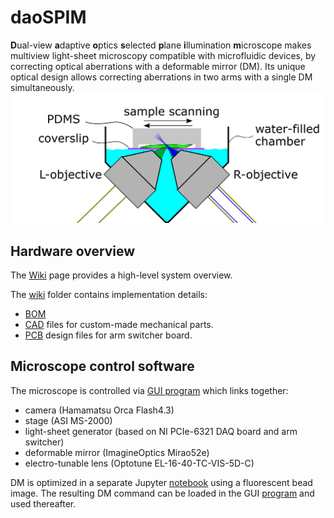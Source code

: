 # daoSPIM
**D**ual-view **a**daptive **o**ptics **s**elected **p**lane **i**llumination **m**icroscope makes multiview light-sheet microscopy compatible with microfluidic devices, by correcting optical aberrations with a deformable mirror (DM). Its unique optical design allows correcting aberrations in two arms with a single DM simultaneously.
![Optical layout: chamber](/wiki/images/ChamberOpticalLayout.png)

## Hardware overview
The [Wiki](https://github.com/nvladimus/daoSPIM/wiki) page provides a high-level system overview. 

The [wiki](./wiki) folder contains implementation details:
* [BOM](./wiki/BOM.xlsx)
* [CAD](./wiki/custom_parts_cad) files for custom-made mechanical parts.
* [PCB](./wiki/arm_switcher) design files for arm switcher board.

## Microscope control software
The microscope is controlled via [GUI program](./microscope_control) which links together:
- camera (Hamamatsu Orca Flash4.3)
- stage (ASI MS-2000)
- light-sheet generator (based on NI PCIe-6321 DAQ board and arm switcher)
- deformable mirror (ImagineOptics Mirao52e)
- electro-tunable lens (Optotune EL-16-40-TC-VIS-5D-C)

DM is optimized in a separate Jupyter [notebook](./dm_optimization/) using a fluorescent bead image. The resulting DM command can be loaded in the GUI  [program](./microscope_control) and used thereafter.
